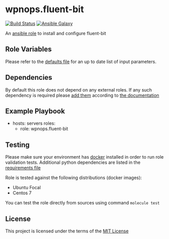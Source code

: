 # wpnops.fluent-bit

[![Build Status](https://github.com/wpnops/ansible-role-fluent-bit/workflows/CI/badge.svg)](https://github.com/wpnops/ansible-role-fluent-bit/actions)
[![Ansible Galaxy](http://img.shields.io/badge/ansible--galaxy-ansible-role-fluent-bit.vim-blue.svg)](https://galaxy.ansible.com/wpninfra/fluent-bit/)

An [ansible role](https://galaxy.ansible.com/wpninfra/fluent-bit) to install and configure fluent-bit

## Role Variables

Please refer to the [defaults file](/defaults/main.yml) for an up to date list of input parameters.

## Dependencies

By default this role does not depend on any external roles. If any such dependency is required please [add them](/meta/main.yml) according to [the documentation](http://docs.ansible.com/ansible/playbooks_roles.html#role-dependencies)

## Example Playbook

- hosts: servers
  roles:
     - role: wpnops.fluent-bit

## Testing

Please make sure your environment has [docker](https://www.docker.com) installed in order to run role validation tests. Additional python dependencies are listed in the [requirements file](https://github.com/nephelaiio/ansible-role-requirements/blob/master/requirements.txt)

Role is tested against the following distributions (docker images):

  * Ubuntu Focal
  * Centos 7

You can test the role directly from sources using command ` molecule test `

## License

This project is licensed under the terms of the [MIT License](/LICENSE)
